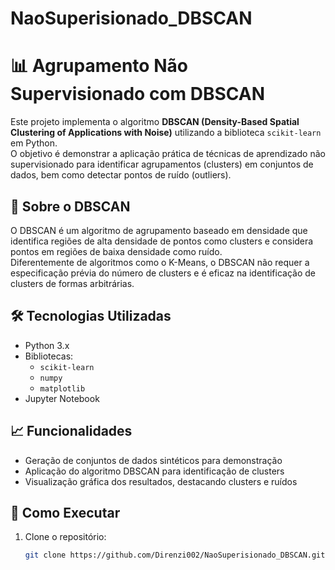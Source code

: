 # NaoSuperisionado_DBSCAN

# 📊 Agrupamento Não Supervisionado com DBSCAN

Este projeto implementa o algoritmo **DBSCAN (Density-Based Spatial Clustering of Applications with Noise)** utilizando a biblioteca `scikit-learn` em Python.  
O objetivo é demonstrar a aplicação prática de técnicas de aprendizado não supervisionado para identificar agrupamentos (clusters) em conjuntos de dados, bem como detectar pontos de ruído (outliers).

## 🧠 Sobre o DBSCAN

O DBSCAN é um algoritmo de agrupamento baseado em densidade que identifica regiões de alta densidade de pontos como clusters e considera pontos em regiões de baixa densidade como ruído.  
Diferentemente de algoritmos como o K-Means, o DBSCAN não requer a especificação prévia do número de clusters e é eficaz na identificação de clusters de formas arbitrárias.

## 🛠️ Tecnologias Utilizadas

- Python 3.x
- Bibliotecas:
  - `scikit-learn`
  - `numpy`
  - `matplotlib`
- Jupyter Notebook

## 📈 Funcionalidades

- Geração de conjuntos de dados sintéticos para demonstração
- Aplicação do algoritmo DBSCAN para identificação de clusters
- Visualização gráfica dos resultados, destacando clusters e ruídos

## 🚀 Como Executar

1. Clone o repositório:
   ```bash
   git clone https://github.com/Direnzi002/NaoSuperisionado_DBSCAN.git
